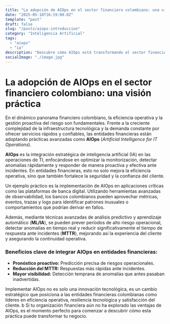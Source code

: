 ```yaml
---
title: "La adopción de AIOps en el sector financiero colombiano: una visión práctica"
date: "2025-05-18T16:19:00.0Z"
template: "post"
draft: false
slug: "/posts/aiops-introduccion"
category: "Inteligencia Artificial"
tags:
  - "aiops"
  - "ia"
description: "Descubre cómo AIOps está transformando el sector financiero colombiano, mejorando la eficiencia operativa, la detección de anomalías y la respuesta a incidentes mediante inteligencia artificial."
socialImage: "./image.jpg"
---
```


# La adopción de AIOps en el sector financiero colombiano: una visión práctica

En el dinámico panorama financiero colombiano, la eficiencia operativa y la gestión proactiva del riesgo son fundamentales. Frente a la creciente complejidad de la infraestructura tecnológica y la demanda constante por ofrecer servicios rápidos y confiables, las entidades financieras están adoptando prácticas avanzadas como **AIOps** (*Artificial Intelligence for IT Operations*).

**AIOps** es la integración estratégica de inteligencia artificial (IA) en las operaciones de TI, enfocándose en optimizar la monitorización, detectar anomalías rápidamente y responder de manera proactiva y efectiva ante incidentes. En entidades financieras, esto no solo mejora la eficiencia operativa, sino que también fortalece la seguridad y la confianza del cliente.

Un ejemplo práctico es la implementación de AIOps en aplicaciones críticas como las plataformas de banca digital. Utilizando herramientas avanzadas de observabilidad, los bancos colombianos pueden aprovechar métricas, eventos, trazas y logs para identificar patrones inusuales o comportamientos que podrían derivar en fallos.

Además, mediante técnicas avanzadas de análisis predictivo y aprendizaje automático (**ML/IA**), se pueden prever períodos de alto riesgo operacional, detectar anomalías en tiempo real y reducir significativamente el tiempo de respuesta ante incidentes (**MTTR**), mejorando así la experiencia del cliente y asegurando la continuidad operativa.

### Beneficios clave de integrar AIOps en entidades financieras:

* **Pronóstico proactivo:** Predicción precisa de riesgos operacionales.
* **Reducción del MTTR:** Respuestas más rápidas ante incidentes.
* **Mayor visibilidad:** Detección temprana de anomalías que antes pasaban inadvertidas.

Implementar AIOps no es solo una innovación tecnológica, es un cambio estratégico que posiciona a las entidades financieras colombianas como líderes en eficiencia operativa, resiliencia tecnológica y satisfacción del cliente.
b
Si tu organización financiera aún no ha explorado las ventajas de AIOps, es el momento perfecto para comenzar a descubrir cómo esta práctica puede transformar tu negocio.
